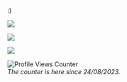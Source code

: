 :)

<!---for personal info (some graphs and stuff)-->
![](https://hit.yhype.me/github/profile?user_id=126098761)

![](https://github-readme-stats.vercel.app/api/wakatime?username=khenzii&theme=dark)

![](https://github-readme-stats.vercel.app/api/top-langs?username=khenziii&layout=compact&theme=dark)

![Profile Views Counter](https://komarev.com/ghpvc?username=Khenziii&color=2A2A29)
<br>
<i>The counter is here since 24/08/2023.</i>
